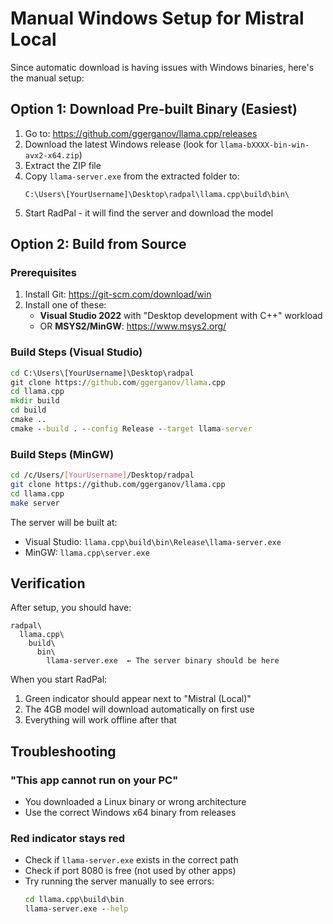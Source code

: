 # Manual Windows Setup for Mistral Local

Since automatic download is having issues with Windows binaries, here's the manual setup:

## Option 1: Download Pre-built Binary (Easiest)

1. Go to: https://github.com/ggerganov/llama.cpp/releases
2. Download the latest Windows release (look for `llama-bXXXX-bin-win-avx2-x64.zip`)
3. Extract the ZIP file
4. Copy `llama-server.exe` from the extracted folder to:
   ```
   C:\Users\[YourUsername]\Desktop\radpal\llama.cpp\build\bin\
   ```
5. Start RadPal - it will find the server and download the model

## Option 2: Build from Source

### Prerequisites
1. Install Git: https://git-scm.com/download/win
2. Install one of these:
   - **Visual Studio 2022** with "Desktop development with C++" workload
   - OR **MSYS2/MinGW**: https://www.msys2.org/

### Build Steps (Visual Studio)
```cmd
cd C:\Users\[YourUsername]\Desktop\radpal
git clone https://github.com/ggerganov/llama.cpp
cd llama.cpp
mkdir build
cd build
cmake ..
cmake --build . --config Release --target llama-server
```

### Build Steps (MinGW)
```bash
cd /c/Users/[YourUsername]/Desktop/radpal
git clone https://github.com/ggerganov/llama.cpp
cd llama.cpp
make server
```

The server will be built at:
- Visual Studio: `llama.cpp\build\bin\Release\llama-server.exe`
- MinGW: `llama.cpp\server.exe`

## Verification

After setup, you should have:
```
radpal\
  llama.cpp\
    build\
      bin\
        llama-server.exe  ← The server binary should be here
```

When you start RadPal:
1. Green indicator should appear next to "Mistral (Local)"
2. The 4GB model will download automatically on first use
3. Everything will work offline after that

## Troubleshooting

### "This app cannot run on your PC"
- You downloaded a Linux binary or wrong architecture
- Use the correct Windows x64 binary from releases

### Red indicator stays red
- Check if `llama-server.exe` exists in the correct path
- Check if port 8080 is free (not used by other apps)
- Try running the server manually to see errors:
  ```cmd
  cd llama.cpp\build\bin
  llama-server.exe --help
  ```